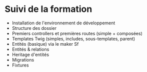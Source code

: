 
# Suivi de la formation

- Installation de l'environnement de développement
- Structure des dossier
- Premiers controllers et premières routes (simple + composées) 
- Templates Twig (simples, includes, sous-templates, parent)
- Entités (basique) via le maker Sf
- Entités & relations 
- Heritage d'entités
- Migrations
- Fixtures
